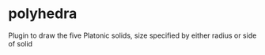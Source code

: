 polyhedra
=========

Plugin to draw the five Platonic solids, size specified by either radius or side of solid
